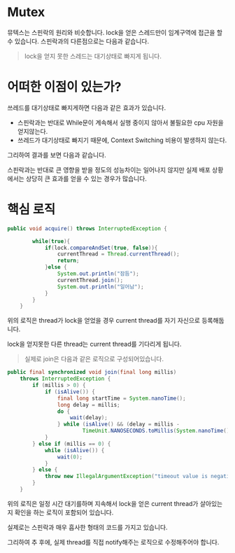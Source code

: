 # Mutex

뮤텍스는 스핀락의 원리와 비슷합니다. lock을 얻은 스레드만이 임계구역에 접근을 할 수 있습니다. 스핀락과의 다른점으로는 다음과 같습니다.

> lock을 얻지 못한 스레드는 대기상태로 빠지게 됩니다.

# 어떠한 이점이 있는가?

쓰레드를 대기상태로 빠지게하면 다음과 같은 효과가 있습니다.

* 스핀락과는 반대로 While문이 계속해서 실행 중이지 않아서 불필요한 cpu 자원을 얻지않는다.
* 쓰레드가 대기상태로 빠지기 때문에, Context Switching 비용이 발생하지 않는다.

그리하여 결과를 보면 다음과 같습니다.


스핀락과는 반대로 큰 영향을 받을 정도의 성능차이는 일어나지 않지만 실제 배포 상황에서는 상당히 큰 효과를 얻을 수 있는 경우가 많습니다.

# 핵심 로직

```java
public void acquire() throws InterruptedException {

        while(true){
            if(lock.compareAndSet(true, false)){
                currentThread = Thread.currentThread();
                return;
            }else {
                System.out.println("잠듬");
                currentThread.join();
                System.out.println("일어남");
            }
        }
    }
```

위의 로직은 thread가 lock을 얻었을 경우 current thread를 자기 자신으로 등록해둡니다.

lock을 얻지못한 다른 thread는 current thread를 기다리게 됩니다.

> 실제로 join은 다음과 같은 로직으로 구성되어있습니다.

```java
public final synchronized void join(final long millis)
    throws InterruptedException {
        if (millis > 0) {
            if (isAlive()) {
                final long startTime = System.nanoTime();
                long delay = millis;
                do {
                    wait(delay);
                } while (isAlive() && (delay = millis -
                        TimeUnit.NANOSECONDS.toMillis(System.nanoTime() - startTime)) > 0);
            }
        } else if (millis == 0) {
            while (isAlive()) {
                wait(0);
            }
        } else {
            throw new IllegalArgumentException("timeout value is negative");
        }
    }
```

위의 로직은 일정 시간 대기를하며 지속해서 lock을 얻은 current thread가 살아있는지 확인을 하는 로직이 포함되어 있습니다.

실제로는 스핀락과 매우 흡사한 형태의 코드를 가지고 있습니다.

그리하여 추 후에, 실제 thread를 직접 notify해주는 로직으로 수정해주어야 합니다.

